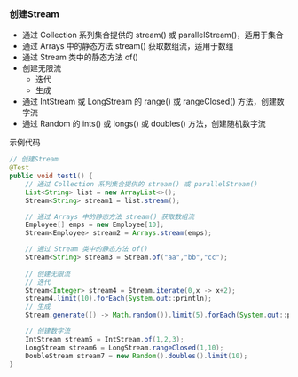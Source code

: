 ### 创建Stream
* 通过 Collection 系列集合提供的 stream() 或 parallelStream()，适用于集合
* 通过 Arrays 中的静态方法 stream() 获取数组流，适用于数组
* 通过 Stream 类中的静态方法 of()
* 创建无限流
	* 迭代
	* 生成
* 通过 IntStream 或 LongStream 的 range() 或 rangeClosed() 方法，创建数字流
* 通过 Random 的 ints() 或 longs() 或 doubles() 方法，创建随机数字流

示例代码
```java
// 创建Stream
@Test
public void test1() {
    // 通过 Collection 系列集合提供的 stream() 或 parallelStream()
    List<String> list = new ArrayList<>();
    Stream<String> stream1 = list.stream();

    // 通过 Arrays 中的静态方法 stream() 获取数组流
    Employee[] emps = new Employee[10];
    Stream<Employee> stream2 = Arrays.stream(emps);

    // 通过 Stream 类中的静态方法 of()
    Stream<String> stream3 = Stream.of("aa","bb","cc");
    
    // 创建无限流
    // 迭代
    Stream<Integer> stream4 = Stream.iterate(0,x -> x+2);
    stream4.limit(10).forEach(System.out::println);
    // 生成
    Stream.generate(() -> Math.random()).limit(5).forEach(System.out::println);

    // 创建数字流
    IntStream stream5 = IntStream.of(1,2,3);
    LongStream stream6 = LongStream.rangeClosed(1,10);
    DoubleStream stream7 = new Random().doubles().limit(10);
}
```